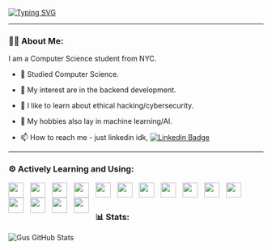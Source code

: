 [![Typing SVG](https://readme-typing-svg.demolab.com?font=Fira+Code&size=32&pause=1000&width=525&lines=Yo+%F0%9F%91%8B%2C+I'm+Gus)](https://git.io/typing-svg)
<hr />

### 👨‍💻 About Me:

I am a Computer Science student from NYC. 
- 🔭 Studied Computer Science.
- 👀 My interest are in the backend development.
- 👀 I like to learn about ethical hacking/cybersecurity.
- 🌱 My hobbies also lay in machine learning/AI.

- 📫 How to reach me - just linkedin idk, [![Linkedin Badge](https://img.shields.io/badge/-Gus-blue?style=flat&logo=Linkedin&logoColor=white)](https://www.linkedin.com/in/gus-rosales/) 

<hr />

<h3 align="left">⚙ Actively Learning and Using:</h3>
<img align="left" width="30px" style="padding-right: 10px; background-color: white;" src="https://cdn.jsdelivr.net/gh/devicons/devicon/icons/nextjs/nextjs-original.svg" />
<img align="left" width="30px" style="padding-right: 10px; background-color: white;" src="https://cdn.jsdelivr.net/gh/devicons/devicon/icons/rust/rust-plain.svg" />
<img align="left" width="30px" style="padding-right: 10px;" src="https://cdn.jsdelivr.net/gh/devicons/devicon/icons/scala/scala-original.svg" />
<img align="left" width="30px" style="padding-right: 10px;" src="https://cdn.jsdelivr.net/gh/devicons/devicon/icons/cplusplus/cplusplus-original.svg" />
<img align="left" width="30px" style="padding-right: 10px;" src="https://cdn.jsdelivr.net/gh/devicons/devicon/icons/html5/html5-original.svg" />
<img align="left" width="30px" style="padding-right: 10px;" src="https://cdn.jsdelivr.net/gh/devicons/devicon/icons/css3/css3-original.svg" />
<img align="left" width="30px" style="padding-right: 10px;" src="https://cdn.jsdelivr.net/gh/devicons/devicon/icons/typescript/typescript-original.svg" />
<img align="left" width="30px" style="padding-right: 10px;" src="https://cdn.jsdelivr.net/gh/devicons/devicon/icons/react/react-original.svg" />
<img align="left" width="30px" style="padding-right: 10px;" src="https://cdn.jsdelivr.net/gh/devicons/devicon/icons/nodejs/nodejs-original.svg" />
<img align="left" width="30px" style="padding-right: 10px;" src="https://cdn.jsdelivr.net/gh/devicons/devicon/icons/mysql/mysql-original.svg" />
<img align="left" width="30px" style="padding-right: 10px;" src="https://cdn.jsdelivr.net/gh/devicons/devicon/icons/mongodb/mongodb-original.svg" />
<img align="left" width="30px" style="padding-right: 10px;" src="https://cdn.jsdelivr.net/gh/devicons/devicon/icons/python/python-original.svg" />
<img align="left" width="30px" style="padding-right: 10px;" src="https://cdn.jsdelivr.net/gh/devicons/devicon/icons/php/php-original.svg" />
<img align="left" width="30px" style="padding-right: 10px;" src="https://cdn.jsdelivr.net/gh/devicons/devicon/icons/git/git-original.svg" />
<img align="left" width="30px" style="padding-right: 10px;" src="https://cdn.jsdelivr.net/gh/devicons/devicon/icons/linux/linux-original.svg" />
<br />
<br />

### 📊 Stats:

![Gus GitHub Stats](https://github-readme-stats.vercel.app/api?username=okGus&show_icons=true&theme=dark)
<!---
okGus/okGus is a ✨ special ✨ repository because its `README.md` (this file) appears on your GitHub profile.
You can click the Preview link to take a look at your changes.
--->
